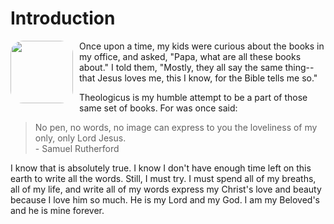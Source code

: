 <style>

bgy {
  background-color: yellow;
  color: black;
  font-weight: bold;
  }

img {
  width: 100px;
  border-radius: 20px;
  margin-right: 10px;
  margin-bottom: 10px;
  float: left;
  }
}

</style>

# Introduction

<img src="/images/logo-theologicus.jpg">Once upon a time, my kids were curious about the books in my office, and asked, "Papa, what are all these books about." I told them, "Mostly, they all say the same thing--that Jesus loves me, this I know, for the Bible tells me so."

Theologicus is my humble attempt to be a part of those same set of books. For was once said:

>No pen, no words, no image can express to you the loveliness of my only, only Lord Jesus.  
>\- Samuel Rutherford

I know that is absolutely true. I know I don't have enough time left on this earth to write all the words. Still, I must try. I must spend all of my breaths, all of my life, and write all of my words express my Christ's love and beauty because I love him so much. He is my Lord and my God. I am my Beloved's and he is mine forever.

